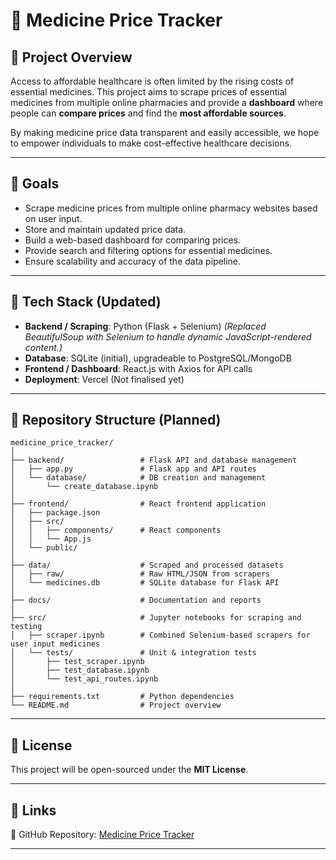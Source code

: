 # 💊 Medicine Price Tracker

## 💌 Project Overview

Access to affordable healthcare is often limited by the rising costs of essential medicines.
This project aims to scrape prices of essential medicines from multiple online pharmacies and provide a **dashboard** where people can **compare prices** and find the **most affordable sources**.

By making medicine price data transparent and easily accessible, we hope to empower individuals to make cost-effective healthcare decisions.

---

## 🎯 Goals

* Scrape medicine prices from multiple online pharmacy websites based on user input.
* Store and maintain updated price data.
* Build a web-based dashboard for comparing prices.
* Provide search and filtering options for essential medicines.
* Ensure scalability and accuracy of the data pipeline.

---

## 🔧 Tech Stack (Updated)

* **Backend / Scraping**: Python (Flask + Selenium)
  *(Replaced BeautifulSoup with Selenium to handle dynamic JavaScript-rendered content.)*
* **Database**: SQLite (initial), upgradeable to PostgreSQL/MongoDB
* **Frontend / Dashboard**: React.js with Axios for API calls
* **Deployment**: Vercel (Not finalised yet)

---

## 📂 Repository Structure (Planned)

```
medicine_price_tracker/
│
├── backend/                 # Flask API and database management
│   ├── app.py               # Flask app and API routes
│   └── database/            # DB creation and management
│       └── create_database.ipynb
│
├── frontend/                # React frontend application
│   ├── package.json
│   ├── src/
│   │   ├── components/      # React components
│   │   └── App.js
│   └── public/
│
├── data/                    # Scraped and processed datasets
│   ├── raw/                 # Raw HTML/JSON from scrapers
│   └── medicines.db         # SQLite database for Flask API
│
├── docs/                    # Documentation and reports
│
├── src/                     # Jupyter notebooks for scraping and testing
│   ├── scraper.ipynb        # Combined Selenium-based scrapers for user input medicines
│   └── tests/               # Unit & integration tests
│       ├── test_scraper.ipynb
│       ├── test_database.ipynb
│       └── test_api_routes.ipynb
│
├── requirements.txt         # Python dependencies
└── README.md                # Project overview
```

---

## 📜 License

This project will be open-sourced under the **MIT License**.

---

## 💎 Links

🔗 GitHub Repository: [Medicine Price Tracker](https://github.com/shuvranshu-halder/medicine_price_tracker)

---
